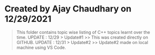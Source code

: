 # Created by Ajay Chaudhary on 12/29/2021
  > This folder contains topic wise listing of C++ topics learnt over the time.
  > UPDATE : 12/29  > Update#1
    >> This was created directly on GITHUB.
  > UPDATE : 12/31 > Update#2
    >> Update#2 made on local machine using VS Code. 